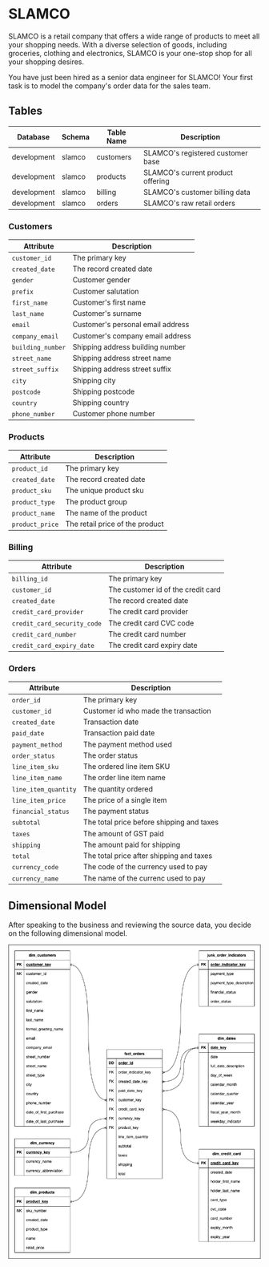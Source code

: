 # SLAMCO

SLAMCO is a retail company that offers a wide range of products to meet all your
shopping needs. With a diverse selection of goods, including groceries,
clothing and electronics, SLAMCO is your one-stop shop for all your shopping
desires.

You have just been hired as a senior data engineer for SLAMCO! Your first task
is to model the company's order data for the sales team.

## Tables

| Database    | Schema | Table Name   | Description                       |
| ----------- | ------ | ------------ | --------------------------------- |
| development | slamco | customers    | SLAMCO's registered customer base |
| development | slamco | products     | SLAMCO's current product offering |
| development | slamco | billing      | SLAMCO's customer billing data    |
| development | slamco | orders       | SLAMCO's raw retail orders        |

### Customers

| Attribute         | Description                       |
| ----------------- | --------------------------------- |
| `customer_id`     | The primary key                   |
| `created_date`    | The record created date           |
| `gender`          | Customer gender                   |
| `prefix`          | Customer salutation               |
| `first_name`      | Customer's first name             |
| `last_name`       | Customer's surname                |
| `email`           | Customer's personal email address |
| `company_email`   | Customer's company email address  |
| `building_number` | Shipping address building number  |
| `street_name`     | Shipping address street name      |
| `street_suffix`   | Shipping address street suffix    |
| `city`            | Shipping city                     |
| `postcode`        | Shipping postcode                 |
| `country`         | Shipping country                  |
| `phone_number`    | Customer phone number             |

### Products

| Attribute       | Description                     |
| --------------- | ------------------------------- |
| `product_id`    | The primary key                 |
| `created_date`  | The record created date         |
| `product_sku`   | The unique product sku          |
| `product_type`  | The product group               |
| `product_name`  | The name of the product         |
| `product_price` | The retail price of the product |

### Billing

| Attribute                   | Description                        |
| --------------------------- | ---------------------------------- |
| `billing_id`                | The primary key                    |
| `customer_id`               | The customer id of the credit card |
| `created_date`              | The record created date            |
| `credit_card_provider`      | The credit card provider           |
| `credit_card_security_code` | The credit card CVC code           |
| `credit_card_number`        | The credit card number             |
| `credit_card_expiry_date`   | The credit card expiry date        |

### Orders

| Attribute            | Description                               |
| -------------------- | ----------------------------------------- |
| `order_id`           | The primary key                           |
| `customer_id`        | Customer id who made the transaction      |
| `created_date`       | Transaction date                          |
| `paid_date`          | Transaction paid date                     |
| `payment_method`     | The payment method used                   |
| `order_status`       | The order status                          |
| `line_item_sku`      | The ordered line item SKU                 |
| `line_item_name`     | The order line item name                  |
| `line_item_quantity` | The quantity ordered                      |
| `line_item_price`    | The price of a single item                |
| `financial_status`   | The payment status                        |
| `subtotal`           | The total price before shipping and taxes |
| `taxes`              | The amount of GST paid                    |
| `shipping`           | The amount paid for shipping              |
| `total`              | The total price after shipping and taxes  |
| `currency_code`      | The code of the currency used to pay      |
| `currency_name`      | The name of the currenc used to pay       |

## Dimensional Model

After speaking to the business and reviewing the source data, you decide on the
following dimensional model.

<p align="center">
  <img width="700" src="./assets/readme_sales_model.drawio.png"/>
</p>
